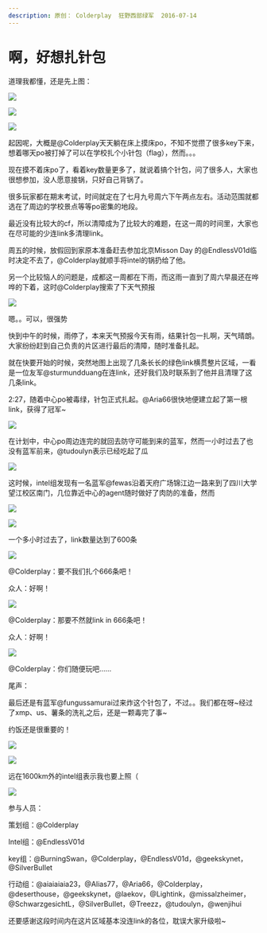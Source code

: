 ```yaml
---
description: 原创： Colderplay  狂野西部绿军  2016-07-14
---
```


# 啊，好想扎针包

道理我都懂，还是先上图：

![](../../.gitbook/assets/pic_001%20%282%29.gif)

![](../../.gitbook/assets/pic_002%20%282%29.jpg)

![](../../.gitbook/assets/pic_003.jpg)

起因呢，大概是@Colderplay天天躺在床上摸床po，不知不觉攒了很多key下来，想着哪天po被打掉了可以在学校扎个小针包（flag），然而。。。  


现在摸不着床po了，看着key数量更多了，就说着搞个针包，问了很多人，大家也很想参加，没人愿意接锅，只好自己背锅了。  


很多玩家都在期末考试，时间就定在了七月九号周六下午两点左右。活动范围就都选在了周边的学校景点等等po密集的地段。

最近没有比较大的cf，所以清障成为了比较大的难题，在这一周的时间里，大家也在尽可能的少连link多清理link。

周五的时候，放假回到家原本准备赶去参加北京Misson Day 的@EndlessV01d临时决定不去了，@Colderplay就顺手将intel的锅扔给了他。

另一个比较恼人的问题是，成都这一周都在下雨，而这雨一直到了周六早晨还在哗哗的下着，这时@Colderplay搜索了下天气预报

![](../../.gitbook/assets/pic_004%20%285%29.jpg)

嗯。。可以，很强势

快到中午的时候，雨停了，本来天气预报今天有雨，结果针包一扎啊，天气晴朗。大家纷纷赶到自己负责的片区进行最后的清障，随时准备扎起。

就在快要开始的时候，突然地图上出现了几条长长的绿色link横贯整片区域，一看是一位友军@sturmundduang在连link，还好我们及时联系到了他并且清理了这几条link。

2:27，随着中心po被毒绿，针包正式扎起。@Aria66很快地便建立起了第一根link，获得了冠军~

![](../../.gitbook/assets/pic_005%20%286%29.jpg)

在计划中，中心po周边连完的就回去防守可能到来的蓝军，然而一小时过去了也没有蓝军前来，@tudoulyn表示已经吃起了瓜

![](../../.gitbook/assets/pic_006%20%285%29.jpg)

这时候，intel组发现有一名蓝军@fewas沿着天府广场锦江边一路来到了四川大学望江校区南门，几位靠近中心的agent随时做好了肉防的准备，然而

![](../../.gitbook/assets/pic_007%20%283%29.jpg)

![](../../.gitbook/assets/pic_008%20%281%29.jpg)

一个多小时过去了，link数量达到了600条

![](../../.gitbook/assets/pic_009.jpg)

@Colderplay：要不我们扎个666条吧！

众人：好啊！

![](../../.gitbook/assets/pic_010%20%284%29.jpg)

@Colderplay：那要不然就link in 666条吧！

众人：好啊！

![](../../.gitbook/assets/640%20%283%29.webp)

@Colderplay：你们随便玩吧……

尾声：

最后还是有蓝军@fungussamurai过来炸这个针包了，不过。。我们都在呀~经过了xmp、us、薯条的洗礼之后，还是一颗毒完了事~

约饭还是很重要的！

![](../../.gitbook/assets/pic_011.jpg)

![](../../.gitbook/assets/pic_012%20%282%29.jpg)

  
  
远在1600km外的intel组表示我也要上照（

![](../../.gitbook/assets/pic_013%20%281%29.jpg)

参与人员：

策划组：@Colderplay

Intel组：@EndlessV01d

key组：@BurningSwan，@Colderplay，@EndlessV01d，@geekskynet，@SiIverBuIIet

行动组：@aiaiaiaia23，@Alias77，@Aria66，@Colderplay，@deserthouse，@geekskynet，@laekov，@Lightink，@missalzheimer，@SchwarzgesichtL，@SiIverBuIIet，@Treezz，@tudoulyn，@wenjihui

还要感谢这段时间内在这片区域基本没连link的各位，耽误大家升级啦~

